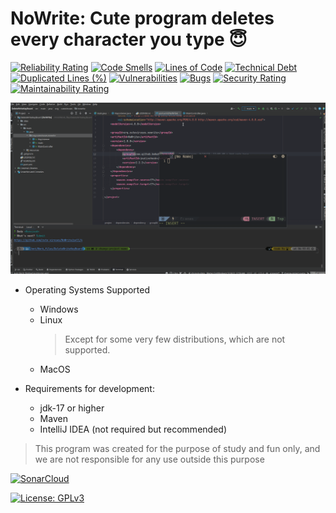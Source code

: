 # NoWrite: Cute program deletes every character you type 😇

[![Reliability Rating](https://sonarcloud.io/api/project_badges/measure?project=cute-viruses_NoWrite&metric=reliability_rating)](https://sonarcloud.io/summary/new_code?id=cute-viruses_NoWrite)
[![Code Smells](https://sonarcloud.io/api/project_badges/measure?project=cute-viruses_NoWrite&metric=code_smells)](https://sonarcloud.io/summary/new_code?id=cute-viruses_NoWrite)
[![Lines of Code](https://sonarcloud.io/api/project_badges/measure?project=cute-viruses_NoWrite&metric=ncloc)](https://sonarcloud.io/summary/new_code?id=cute-viruses_NoWrite)
[![Technical Debt](https://sonarcloud.io/api/project_badges/measure?project=cute-viruses_NoWrite&metric=sqale_index)](https://sonarcloud.io/summary/new_code?id=cute-viruses_NoWrite)
[![Duplicated Lines (%)](https://sonarcloud.io/api/project_badges/measure?project=cute-viruses_NoWrite&metric=duplicated_lines_density)](https://sonarcloud.io/summary/new_code?id=cute-viruses_NoWrite)
[![Vulnerabilities](https://sonarcloud.io/api/project_badges/measure?project=cute-viruses_NoWrite&metric=vulnerabilities)](https://sonarcloud.io/summary/new_code?id=cute-viruses_NoWrite)
[![Bugs](https://sonarcloud.io/api/project_badges/measure?project=cute-viruses_NoWrite&metric=bugs)](https://sonarcloud.io/summary/new_code?id=cute-viruses_NoWrite)
[![Security Rating](https://sonarcloud.io/api/project_badges/measure?project=cute-viruses_NoWrite&metric=security_rating)](https://sonarcloud.io/summary/new_code?id=cute-viruses_NoWrite)
[![Maintainability Rating](https://sonarcloud.io/api/project_badges/measure?project=cute-viruses_NoWrite&metric=sqale_rating)](https://sonarcloud.io/summary/new_code?id=cute-viruses_NoWrite)

![image 1](./Screenshots/1.0.0.gif)
 
- Operating Systems Supported
  - Windows 
  - Linux
    >   Except for some very few distributions, which are not supported.
  - MacOS


- Requirements for development:
  - jdk-17 or higher
  - Maven
  - IntelliJ IDEA (not required but recommended)

> This program was created for the purpose of study and fun only, and we are not responsible for any use outside this purpose

[![SonarCloud](https://sonarcloud.io/images/project_badges/sonarcloud-black.svg)](https://sonarcloud.io/summary/new_code?id=cute-viruses_NoWrite)

[![License: GPLv3](https://img.shields.io/badge/License-GPLv%203.0-brightgreen.svg)](https://opensource.org/licenses/MPL-2.0)